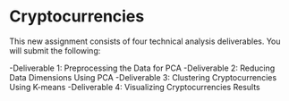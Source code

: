 # Cryptocurrencies

This new assignment consists of four technical analysis deliverables. You will submit the following:

-Deliverable 1: Preprocessing the Data for PCA
-Deliverable 2: Reducing Data Dimensions Using PCA
-Deliverable 3: Clustering Cryptocurrencies Using K-means
-Deliverable 4: Visualizing Cryptocurrencies Results